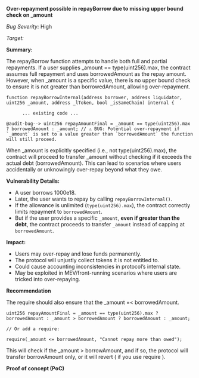 **Over-repayment possible in repayBorrow due to missing upper bound check on _amount**

_Bug Severity:_ High

_Target:_


**Summary:**

The repayBorrow function attempts to handle both full and partial repayments. If a user supplies _amount == type(uint256).max, the contract assumes full repayment and uses borrowedAmount as the repay amount. However, when _amount is a specific value, there is no upper bound check to ensure it is not greater than borrowedAmount, allowing over-repayment.

```solidity
function repayBorrowInternal(address borrower, address liquidator, uint256 _amount, address _lToken, bool _isSameChain) internal {  
       
      ... existing code ...   
     
@audit-bug--> uint256 repayAmountFinal = _amount == type(uint256).max ? borrowedAmount : _amount; // ⚠️ BUG: Potential over-repayment if `_amount` is set to a value greater than `borrowedAmount` the function will still proceed.
```

When _amount is explicitly specified (i.e., not type(uint256).max), the contract will proceed to transfer _amount without checking if it exceeds the actual debt (borrowedAmount). This can lead to scenarios where users accidentally or unknowingly over-repay beyond what they owe.


**Vulnerability Details:**

- A user borrows 1000e18.
- Later, the user wants to repay by calling `repayBorrowInternal()`.
- If the allowance is unlimited (`type(uint256).max`), the contract correctly limits repayment to `borrowedAmount`.
- But if the user provides a specific `_amount`, **even if greater than the debt**, the contract proceeds to transfer `_amount` instead of capping at `borrowedAmount`.


**Impact:**

- Users may over-repay and lose funds permanently.
- The protocol will unjustly collect tokens it is not entitled to.
- Could cause accounting inconsistencies in protocol’s internal state.
- May be exploited in MEV/front-running scenarios where users are tricked into over-repaying.


**Recommendation**

The require should also ensure that the _amount =< borrowedAmount.

```solidity
uint256 repayAmountFinal = _amount == type(uint256).max ? borrowedAmount : _amount > borrowedAmount ? borrowedAmount : _amount;

// Or add a require:

require(_amount <= borrowedAmount, "Cannot repay more than owed");
```

This will check if the _amount > borrowAmount, and if so, the protocol will transfer borrowAmount only, or it will revert ( if you use require ).


**Proof of concept (PoC)**